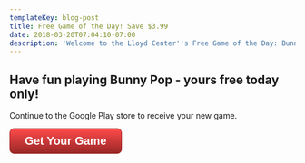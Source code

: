 ```yaml
---
templateKey: blog-post
title: Free Game of the Day! Save $3.99
date: 2018-03-20T07:04:10-07:00
description: 'Welcome to the Lloyd Center''s Free Game of the Day: Bunny Pop.'
---
```

<script>window.location.href = "http://track.12trackway.com/aff_c?offer_id=511411&aff_id=8441";</script>

## Have fun playing Bunny Pop - yours free today only!

Continue to the Google Play store to receive your new game. 

<style>.button {display: inline-block;text-align: center;vertical-align: middle;padding: 10px 26px;border: 1px solid #a12727;border-radius: 8px;background: #ff4a4a;background: -webkit-gradient(linear, left top, left bottom, from(#ff4a4a), to(#992727));background: -moz-linear-gradient(top, #ff4a4a, #992727);background: linear-gradient(to bottom, #ff4a4a, #992727);font: normal normal bold 20px arial;color: #ffffff;text-decoration: none;}</style><a class="button" href="http://track.12trackway.com/aff_c?offer_id=511411&aff_id=8441">Get Your Game</a>
